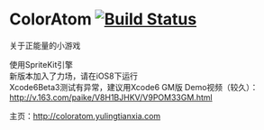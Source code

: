 ColorAtom	[![Build Status](https://travis-ci.org/yulingtianxia/ColorAtom.svg?branch=master)](https://travis-ci.org/yulingtianxia/ColorAtom) 
=========

关于正能量的小游戏

使用SpriteKit引擎  
新版本加入了力场，请在iOS8下运行  
Xcode6Beta3测试有异常，建议用Xcode6 GM版
Demo视频（较久）：http://v.163.com/paike/V8H1BJHKV/V9POM33GM.html  

主页：http://coloratom.yulingtianxia.com  

 
